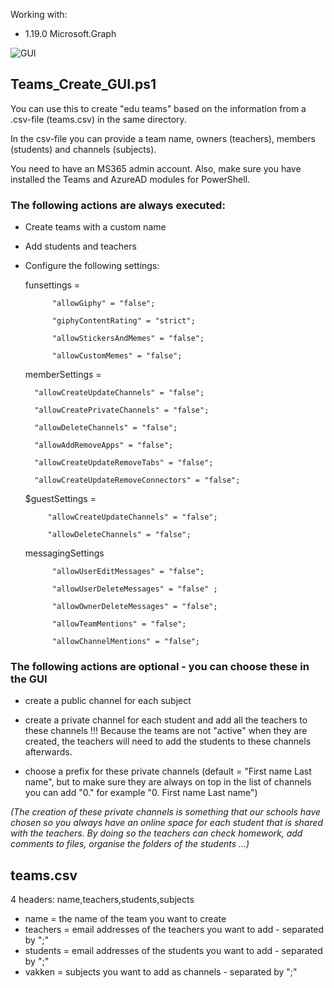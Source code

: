 Working with: 

* 1.19.0               Microsoft.Graph        

![GUI](https://user-images.githubusercontent.com/113233490/208303660-ab4e8536-d2ed-4551-b997-c44eea87714e.PNG)


## Teams_Create_GUI.ps1
You can use this to create "edu teams" based on the information from a .csv-file (teams.csv) in the same directory.

In the csv-file you can provide a team name, owners (teachers), members (students) and channels (subjects). 

You need to have an MS365 admin account. Also, make sure you have installed the Teams and AzureAD modules for PowerShell.
    
### The following actions are always executed:
* Create teams with a custom name

* Add students and teachers

* Configure the following settings:

    funsettings =
           
            "allowGiphy" = "false"; 
            
            "giphyContentRating" = "strict"; 
            
            "allowStickersAndMemes" = "false"; 
            
            "allowCustomMemes" = "false"; 
            
    memberSettings =
      
        "allowCreateUpdateChannels" = "false"; 
        
        "allowCreatePrivateChannels" = "false"; 
        
        "allowDeleteChannels" = "false"; 
        
        "allowAddRemoveApps" = "false"; 
        
        "allowCreateUpdateRemoveTabs" = "false"; 
        
        "allowCreateUpdateRemoveConnectors" = "false"; 
        
    $guestSettings = 
           
           "allowCreateUpdateChannels" = "false"; 
           
           "allowDeleteChannels" = "false"; 
    messagingSettings
            
            "allowUserEditMessages" = "false"; 
            
            "allowUserDeleteMessages" = "false" ;
            
            "allowOwnerDeleteMessages" = "false"; 
            
            "allowTeamMentions" = "false"; 
            
            "allowChannelMentions" = "false"; 
  
### The following actions are optional - you can choose these in the GUI

* create a public channel for each subject

* create a private channel for each student and add all the teachers to these channels
!!! Because the teams are not "active" when they are created, the teachers will need to add the students to these channels afterwards.

* choose a prefix for these private channels (default = "First name Last name", but to make sure they are always on top in the list of channels you can add "0." 
for example "0. First name Last name")
                
*(The creation of these private channels is something that our schools have chosen so you always have an online space for each student that is shared with the teachers. By doing so the teachers can check homework, add comments to files, organise the folders of the students ...)*

   
## teams.csv
  4 headers: name,teachers,students,subjects
  - name = the name of the team you want to create
  - teachers = email addresses of the teachers you want to add - separated by ";"
  - students = email addresses of the students you want to add - separated by ";"
  - vakken = subjects you want to add as channels - separated by ";"
    
